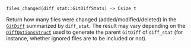 ```
files_changed(diff_stat::GitDiffStats) -> Csize_t
```

Return how many files were changed (added/modified/deleted) in the [`GitDiff`](@ref) summarized by `diff_stat`. The result may vary depending on the [`DiffOptionsStruct`](@ref) used to generate the parent `GitDiff` of `diff_stat` (for instance, whether ignored files are to be included or not).
